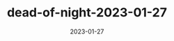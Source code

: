 ---
layout: 'playlist'
title: 'dead-of-night-2023-01-27'
displayName: 'Dead of Night'
playlistType: 'dead-of-night'
date: '2023-01-27'
sets:
  - djName: 'Count Grozny'
    type: 'dj_set'
    tracks:
      - artist: 'Akira Yamaoka'
        song: 'A Stray Child'
      - artist: 'Dead Can Dance'
        song: 'Summoning of The Muse'
      - artist: 'Der Blutharsch'
        song: 'The Pleasures Recieved In Pain VII'
      - artist: 'Death In June'
        song: 'Hail! The White Grain'
      - artist: 'Neon Cage Experiment ft. Manouela'
        song: 'Blume'
      - artist: 'In Slaughter Natives'
        song: 'Angel Meat'
      - artist: 'Christian Death'
        song: 'Venus In Furs'
      - artist: 'Tuxedomoon'
        song: 'Desire'
  - djName: 'Sorrow-Vomit'
    type: 'dj_set'
    tracks:
      - artist: 'Saigon Blue Rain'
        song: 'Dolls Dresses'
      - artist: 'Nürnberg'
        song: 'Kaniec'
      - artist: 'Kælan Mikla'
        song: 'Svört Augu'
      - artist: 'Zudpöl'
        song: 'Karelia'
      - artist: 'Succubus'
        song: 'Phantasmagoria'
      - artist: 'Sacred Hearts'
        song: 'Catholic Guilt II'
      - artist: 'Hoffen'
        song: 'La Noche De La Tempestad'
      - artist: 'LovelyEddie'
        song: 'Destructive (No Hope)'
      - artist: 'Iamnoone'
        song: 'Kind of Pain'
      - artist: 'Tanks & Tears'
        song: 'Nightmare'
      - artist: 'Psychic Guilt'
        song: '4th Floor'
      - artist: 'Yakima Jera'
        song: 'You'
      - artist: 'Veil of Light'
        song: 'Head On Collision'
      - artist: 'Give My Remains To Broadway'
        song: 'Secrets'
      - artist: 'Harsh Symmetry'
        song: 'Blind'
      - artist: "Mother's Son"
        song: 'Silence Starved'
      - artist: 'Curses'
        song: 'Boundless (ft. Jennifer Touch)'
      - artist: 'ACTORS'
        song: 'Face Meets Glass'
  - djName: 'Count Grozny'
    type: 'dj_set'
    tracks:
      - artist: 'Controlled Bleeding'
        song: 'Save Us'
      - artist: 'Click Click'
        song: 'Sweet Stuff'
      - artist: 'Cold Cave'
        song: 'A Little Death To Laugh'
      - artist: 'The Wants'
        song: 'The Motor'
      - artist: 'Forever Grey'
        song: 'Broken Home'
      - artist: 'Milimetric & HIV+'
        song: 'Coco Pino'
      - artist: 'Hante.'
        song: 'Wasting Time'
      - artist: "Control I'm Here & Blood Handsome"
        song: 'Dancing On The Edge of A Knife'
      - artist: 'DAF'
        song: 'Der Mussolini (Giorgio Moroder Remix)'
      - artist: 'Skinny Puppy'
        song: 'Assimilate'
      - artist: 'Gina X Performance'
        song: 'No GDM'
        request: 'song'
      - artist: 'Essaie Pas'
        song: 'Retox'
      - artist: 'PTP'
        song: 'Rubber Glove Seduction'
  - djName: 'Sorrow-Vomit'
    type: 'dj_set'
    tracks:
      - artist: 'Bustié'
        song: 'Design The Desire (ft. Hether Fortune)'
      - artist: 'Sang Froid'
        song: 'Heavy Sleep Heavy Heart (Systr Remix)'
      - artist: 'Necrø'
        song: 'Death Beats'
      - artist: 'Minuit Machine'
        song: 'Contradictions'
      - artist: 'Ultra Sunn'
        song: 'Can You Believe It'
      - artist: 'Nightcrawler'
        song: "I'm A Bit Paranoid (Asymetric80 Remix)"
      - artist: 'Soft Crash & Marie Davidson'
        song: 'Your Last Everything (Soft Crash Angel)'
      - artist: 'Parissior'
        song: 'Say We Want A Revolution'
      - artist: 'Collin Barr & Bestial Mouths'
        song: 'Salvation (Räum Rework)'
      - artist: 'Abraxas'
        song: 'La Maté Porque Era Mía (ft. Espectra Negra) (SMFORMA vs Morbia Remix)'
      - artist: 'UFO Shadow'
        song: 'Planète Ü'
      - artist: 'Logic System'
        song: 'Unit (WLDV Edit)'
      - artist: 'Local Suicide & Curses'
        song: 'Magia'
      - artist: 'The Cure'
        song: 'Fascination Street'
        request: 'song'
  - djName: 'Count Grozny'
    type: 'dj_set'
    tracks:
      - artist: 'Idol Mind'
        song: 'Fool'
      - artist: 'Wingtips'
        song: 'Wish U The Best'
      - artist: 'Linear Movement'
        song: 'A Night In June'
      - artist: 'Cabaret Voltaire'
        song: 'Spies In The Wires'
      - artist: 'Laibach'
        song: 'Warme Lederhaut'
      - artist: 'Bambara'
        song: 'Serafina'
        request: song
      - artist: 'Chasms'
        song: 'Black Ice'
      - artist: 'Echoberyl'
        song: 'Into The Beyond'
      - artist: 'Ministry'
        song: 'Same Old Madness'
      - artist: ':Of The Wand & The Moon:'
        song: 'A Pyre of Black Sunflowers'
---